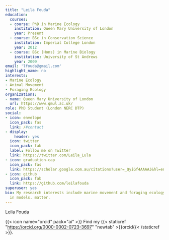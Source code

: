 ```yaml
---
title: "Leila Fouda"
education:
  courses:
  - course: PhD in Marine Ecology
    institution: Queen Mary University of London
    year: Present
  - course: BSc in Conservation Science
    institution: Imperial College London
    year: 2012
  - course: BSc (Hons) in Marine Biology
    institution: University of St Andrews
    year: 2009
email: 'lfouda@gmail.com'
highlight_name: no
interests:
- Marine Ecology
- Animal Movement
- Foraging Ecology
organizations:
- name: Queen Mary University of London
  url: https://www.qmul.ac.uk/
role: PhD Student (London NERC DTP)
social:
- icon: envelope
  icon_pack: fas
  link: /#contact
- display:
    header: yes
  icon: twitter
  icon_pack: fab
  label: Follow me on Twitter
  link: https://twitter.com/Leila_Lula
- icon: graduation-cap
  icon_pack: fas
  link: https://scholar.google.com.au/citations?user=_QyiGf4AAAAJ&hl=en
- icon: github
  icon_pack: fab
  link: https://github.com/leilafouda
superuser: yes
bio: My research interests include marine movement and foraging ecology stable isotopes
  in models. matter.
---
```


Leila Fouda

{{< icon name="orcid" pack="ai" >}} Find my {{< staticref "https://orcid.org/0000-0002-0723-3697" "newtab" >}}orcid{{< /staticref >}}.

